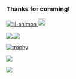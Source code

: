 ### Thanks for comming!

<!--
**lil-shimon/lil-shimon** is a ✨ _special_ ✨ repository because its `README.md` (this file) appears on your GitHub profile.

Here are some ideas to get you started:

- 🔭 I’m currently working on ...
- 🌱 I’m currently learning ...
- 👯 I’m looking to collaborate on ...
- 🤔 I’m looking for help with ...
- 💬 Ask me about ...
- 📫 How to reach me: ...
- 😄 Pronouns: ...
- ⚡ Fun fact: ...
-->

<p align="left"> 
  <a href="https://github.com/lil-shimon/lil-shimon/">
    <img src="https://komarev.com/ghpvc/?username=lil-shimon" alt="lil-shimon" />
  </a>
  <a href="https://github.com/lil-shimon">
    <img height="20" src="https://img.shields.io/github/followers/lil-shimon?label=follow&logo=github&style=flat" />
  </a>
</p>

<a href="https://github.com/anuraghazra/github-readme-stats">
  <img align="center" src="https://github-readme-stats.vercel.app/api/top-langs/?username=lil-shimon&theme=radical&count_private=true&layout=compact&hide=javascript,html,css,shell,VBA&langs_count=6" />
</a>
<a href="https://github.com/anuraghazra/convoychat">
  <img align="center" src="https://github-readme-stats.vercel.app/api?username=lil-shimon&show_icons=true&count_private=true&theme=radical&hide=contribs&show_icons=true" />
</a>

<!-- 
[![willianrod's wakatime stats](https://github-readme-stats.vercel.app/api/wakatime?username=lil_shimon_dieng&layout=compact&theme=radical)](https://github.com/anuraghazra/github-readme-stats)
-->

[![trophy](https://github-profile-trophy.vercel.app/?username=lil-shimon&theme=onedark)](https://github.com/ryo-ma/github-profile-trophy)


<p align="left>
          <a>
          ![](https://github-profile-summary-cards.vercel.app/api/cards/most-commit-language?username=lil-shimon&theme=github_dark)
           <img align="center" src="https://github-profile-summary-cards.vercel.app/api/cards/most-commit-language?username=lil-shimon&theme=github_dark" />
          </a>
          <a>
          <img align="center" src="https://github-profile-summary-cards.vercel.app/api/cards/repos-per-language?username=lil-shimon&theme=github_dark" />
          </a>
</p>

![](https://github-profile-summary-cards.vercel.app/api/cards/profile-details?username=lil-shimon&theme=github_dark)

